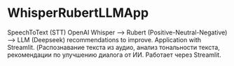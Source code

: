 # WhisperRubertLLMApp
SpeechToText (STT) OpenAI Whisper --> Rubert (Positive-Neutral-Negative) --> LLM (Deepseek) recommendations to improve. Application with Streamlit. (Распознавание текста из аудио, анализ тональности текста, рекомендации по улучшению диалога от ИИ. Работает через Streamlit.
